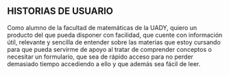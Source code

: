 ## HISTORIAS DE USUARIO
Como alumno de la facultad de matemáticas de la UADY, quiero un producto del que pueda disponer con facilidad, que cuente con información útil, relevante y sencilla de entender sobre las materias que estoy cursando para que pueda servirme de apoyo al tratar de comprender conceptos o necesitar un formulario, que sea de rápido acceso para no perder demasiado tiempo accediendo a ello y que además sea fácil de leer.
